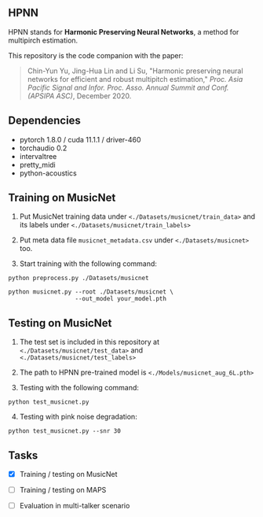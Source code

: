 

## HPNN

HPNN stands for **Harmonic Preserving Neural Networks**, a method for multipirch estimation.

This repository is the code companion with the paper:

> Chin-Yun Yu, Jing-Hua Lin and Li Su, "Harmonic preserving neural networks for efficient and robust multipitch estimation," *Proc. Asia Pacific Signal and Infor. Proc. Asso. Annual Summit and Conf. (APSIPA ASC)*, December 2020.




## Dependencies

* pytorch 1.8.0 / cuda 11.1.1 / driver-460
* torchaudio 0.2
* intervaltree
* pretty_midi
* python-acoustics



## Training on MusicNet

1. Put MusicNet training data under `<./Datasets/musicnet/train_data>` 
and its labels under `<./Datasets/musicnet/train_labels>` 

2. Put meta data file `musicnet_metadata.csv` under `<./Datasets/musicnet>` too.

3. Start training with the following command:

```commandline
python preprocess.py ./Datasets/musicnet

python musicnet.py --root ./Datasets/musicnet \
                   --out_model your_model.pth
```



## Testing on MusicNet

1. The test set is included in this repository at `<./Datasets/musicnet/test_data>` 
and `<./Datasets/musicnet/test_labels>`

2. The path to HPNN pre-trained model is `<./Models/musicnet_aug_6L.pth>` 

3. Testing with the following command:

```
python test_musicnet.py
```

4. Testing with pink noise degradation:

```
python test_musicnet.py --snr 30
```



## Tasks

- [x] Training / testing on MusicNet
- [ ] Training / testing on MAPS
- [ ] Evaluation in multi-talker scenario


